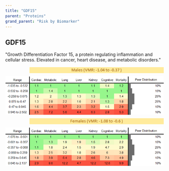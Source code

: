 ```yaml
---
title: "GDF15"
parent: "Proteins"
grand_parent: "Risk by Biomarker"
---
```



## GDF15


"Growth Differentiation Factor 15, a protein regulating inflammation and cellular stress. Elevated in cancer, heart disease, and metabolic disorders."

<div style="display: flex; flex-direction: column; gap: 10px;">

  <img src="/assets/images/vmrbiomarker_gdf15__male.png" alt="GDF15 VMR Male" style="margin-left: 15%">
  <img src="/assets/images/rr_gdf15__male.png" alt="GDF15 RR Male">

  <img src="/assets/images/vmrbiomarker_gdf15__female.png" alt="GDF15 VMR Female" style="margin-left: 15%; ">
  <img src="/assets/images/rr_gdf15__female.png" alt="GDF15 RR Female">

</div>



